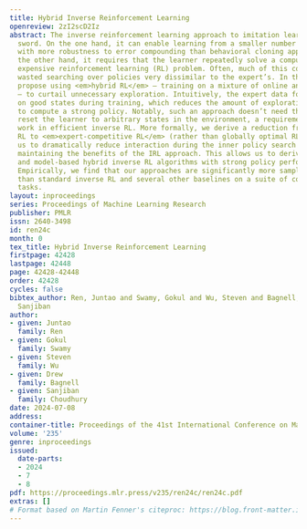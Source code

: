 ```yaml
---
title: Hybrid Inverse Reinforcement Learning
openreview: 2zI2scD2Iz
abstract: The inverse reinforcement learning approach to imitation learning is a double-edged
  sword. On the one hand, it can enable learning from a smaller number of expert demonstrations
  with more robustness to error compounding than behavioral cloning approaches. On
  the other hand, it requires that the learner repeatedly solve a computationally
  expensive reinforcement learning (RL) problem. Often, much of this computation is
  wasted searching over policies very dissimilar to the expert’s. In this work, we
  propose using <em>hybrid RL</em> – training on a mixture of online and expert data
  – to curtail unnecessary exploration. Intuitively, the expert data focuses the learner
  on good states during training, which reduces the amount of exploration required
  to compute a strong policy. Notably, such an approach doesn’t need the ability to
  reset the learner to arbitrary states in the environment, a requirement of prior
  work in efficient inverse RL. More formally, we derive a reduction from inverse
  RL to <em>expert-competitive RL</em> (rather than globally optimal RL) that allows
  us to dramatically reduce interaction during the inner policy search loop while
  maintaining the benefits of the IRL approach. This allows us to derive both model-free
  and model-based hybrid inverse RL algorithms with strong policy performance guarantees.
  Empirically, we find that our approaches are significantly more sample efficient
  than standard inverse RL and several other baselines on a suite of continuous control
  tasks.
layout: inproceedings
series: Proceedings of Machine Learning Research
publisher: PMLR
issn: 2640-3498
id: ren24c
month: 0
tex_title: Hybrid Inverse Reinforcement Learning
firstpage: 42428
lastpage: 42448
page: 42428-42448
order: 42428
cycles: false
bibtex_author: Ren, Juntao and Swamy, Gokul and Wu, Steven and Bagnell, Drew and Choudhury,
  Sanjiban
author:
- given: Juntao
  family: Ren
- given: Gokul
  family: Swamy
- given: Steven
  family: Wu
- given: Drew
  family: Bagnell
- given: Sanjiban
  family: Choudhury
date: 2024-07-08
address:
container-title: Proceedings of the 41st International Conference on Machine Learning
volume: '235'
genre: inproceedings
issued:
  date-parts:
  - 2024
  - 7
  - 8
pdf: https://proceedings.mlr.press/v235/ren24c/ren24c.pdf
extras: []
# Format based on Martin Fenner's citeproc: https://blog.front-matter.io/posts/citeproc-yaml-for-bibliographies/
---
```

